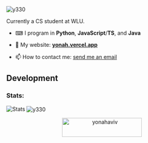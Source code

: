 
<p align="left"> <img src="https://komarev.com/ghpvc/?username=y330&label=Profile%20views&color=0e75b6&style=classic" alt="y330" /> </p>

<!-- - 🔭 I’m currently working on maintaining [**FragmentQR**](http://bit.ly/FQRrepository) a browser extension built with HTML/CSS/JavaScript. In contrast to plain HTML/CSS/JS, I am also creating a new browser extension using Python and ReactJS. -->

<!-- -  **FragmentQR Pro**, and [__FragmentCitation__](https://github.com/y330/FragmentCitation), [__FragmenTLDR__](https://github.com/y330/FragmenTLDR), and [__FragmentAnnotator__](https://github.com/y330/FragmentAnnotator). -->
Currently a CS student at WLU. 

- ⌨ I program in **Python**, **JavaScript**/**TS**, and **Java**
- 📄 My website: **[yonah.vercel.app](https://linkedin.com/in/yonahaviv)**

- 📫 How to contact me: [send me an email](https://mail.google.com/mail/u/0/?fs=1&tf=cm&source=mailto&su=(via%20github):%20SUBJECT&to=avivyonah@gmail.com&body=BODY)


## Development 
<!--
    #### Front End:

    1. **HTML, CSS, JavaScript** `.html`,`.css`, `js`  
    3.  **ReactJS**: NPM and jsx

    #### Backend

    1. **Python 3** (including NumPy, Pandas, Pygame, Matplotlib.) `.py`
    // 5. **Django** (web framework in python.) `.py`

-->

<!--

    <h3 align="left">Editors:</h3>
    <p align="left">

     <a href="https://www.jetbrains.com/pycharm" target="_blank"> <img src="https://code.visualstudio.com/apple-touch-icon.png" alt="vscode" width="20px" height="20px"/>
     <a href="https://www.pycharm.org" target="_blank"> <img src="https://raw.githubusercontent.com/devicons/devicon/master/icons/pycharm/pycharm-original.svg" alt="python" width="20px" height="20px"/> </a>  </a> 
    </p>
-->
<h3 align="left">Stats:</h3>

<span>
  <img src="https://github-readme-stats.vercel.app/api?username=y330&show_icons=true&title_color=ff7e00&icon_color=ff5e00&bg_color=20232a&text_color=ffffff&border_color=ff5e00&locale=en&include_all_commits=true&count_private=true" alt="Stats"/>
</span>
<span><img align="center" src="https://github-readme-streak-stats.herokuapp.com/?user=y330&theme=dark&title_color=ff7e00" alt="y330" /></span> 



<footer>
  
  
  
<div align="center">
  <p><a href="https://www.buymeacoffee.com/yonahaviv"  target="_blank"> <img align="center" src="https://cdn.buymeacoffee.com/buttons/v2/default-yellow.png" height="50" width="210" alt="yonahaviv" /></a></p>

</div>

  
</footer>

